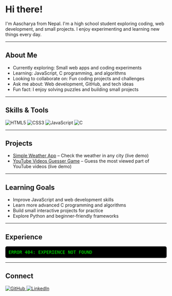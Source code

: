 # Hi there!

I'm Aascharya from Nepal. I'm a high school student exploring coding, web development, and small projects. I enjoy experimenting and learning new things every day.

---

## About Me
- Currently exploring: Small web apps and coding experiments  
- Learning: JavaScript, C programming, and algorithms  
- Looking to collaborate on: Fun coding projects and challenges  
- Ask me about: Web development, GitHub, and tech ideas  
- Fun fact: I enjoy solving puzzles and building small projects

---

## Skills & Tools
<p>
  <img alt="HTML5" src="https://img.shields.io/badge/HTML5-E34F26?style=for-the-badge&logo=html5&logoColor=white" />
  <img alt="CSS3" src="https://img.shields.io/badge/CSS3-1572B6?style=for-the-badge&logo=css3&logoColor=white" />
  <img alt="JavaScript" src="https://img.shields.io/badge/JavaScript-F7DF1E?style=for-the-badge&logo=javascript&logoColor=black" />
  <img alt="C" src="https://img.shields.io/badge/C-00599C?style=for-the-badge&logo=c&logoColor=white" />
</p>

---

## Projects
- [Simple Weather App](https://mangouh7.github.io/-simple-Weather-app/) – Check the weather in any city (live demo)  
- [YouTube Videos Guesser Game](https://yt-vids-views-guesser.vercel.app/) – Guess the most viewed part of YouTube videos (live demo)

---

## Learning Goals
- Improve JavaScript and web development skills  
- Learn more advanced C programming and algorithms  
- Build small interactive projects for practice  
- Explore Python and beginner-friendly frameworks

---

## Experience

<pre style="color: #00FF00; background-color: #000000; padding: 10px; border-radius: 5px;">
ERROR 404: EXPERIENCE NOT FOUND
</pre>

---

## Connect
<p>
  <a href="https://github.com/YOUR_USERNAME" target="_blank">
    <img alt="GitHub" src="https://img.shields.io/badge/GitHub-100000?style=for-the-badge&logo=github&logoColor=white" />
  </a>
  <a href="https://www.linkedin.com/in/aascharya-paudel-584913316" target="_blank">
    <img alt="LinkedIn" src="https://img.shields.io/badge/LinkedIn-0A66C2?style=for-the-badge&logo=linkedin&logoColor=white" />
  </a>
</p>
